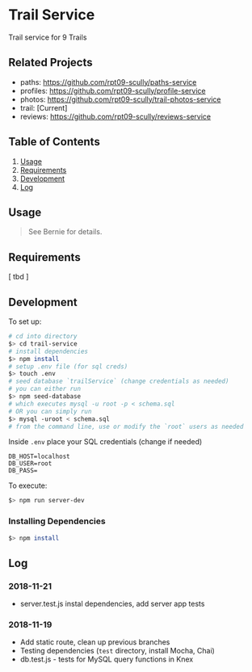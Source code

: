 # Trail Service

Trail service for 9 Trails

## Related Projects

* paths: https://github.com/rpt09-scully/paths-service
* profiles: https://github.com/rpt09-scully/profile-service
* photos: https://github.com/rpt09-scully/trail-photos-service
* trail:  [Current]
* reviews: https://github.com/rpt09-scully/reviews-service

## Table of Contents

1. [Usage](#Usage)
2. [Requirements](#Requirements)
3. [Development](#Development)
4. [Log](#Log)

## Usage

> See Bernie for details.

## Requirements

[ tbd ]

## Development

To set up:

  ``` sh
  # cd into directory
  $> cd trail-service
  # install dependencies
  $> npm install
  # setup .env file (for sql creds)
  $> touch .env 
  # seed database `trailService` (change credentials as needed)  
  # you can either run  
  $> npm seed-database  
  # which executes mysql -u root -p < schema.sql  
  # OR you can simply run  
  $> mysql -uroot < schema.sql  
  # from the command line, use or modify the `root` users as needed
  ```

  Inside `.env` place your SQL credentials (change if needed)  
  ``` 
  DB_HOST=localhost
  DB_USER=root
  DB_PASS=
  ```

  To execute:

  ``` sh
  $> npm run server-dev
  ```

### Installing Dependencies

```sh
$> npm install
```

## Log

### 2018-11-21 

* server.test.js instal dependencies, add server app tests

### 2018-11-19 
* Add static route, clean up previous branches
* Testing dependencies (`test` directory, install Mocha, Chai)
* db.test.js - tests for MySQL query functions in Knex
